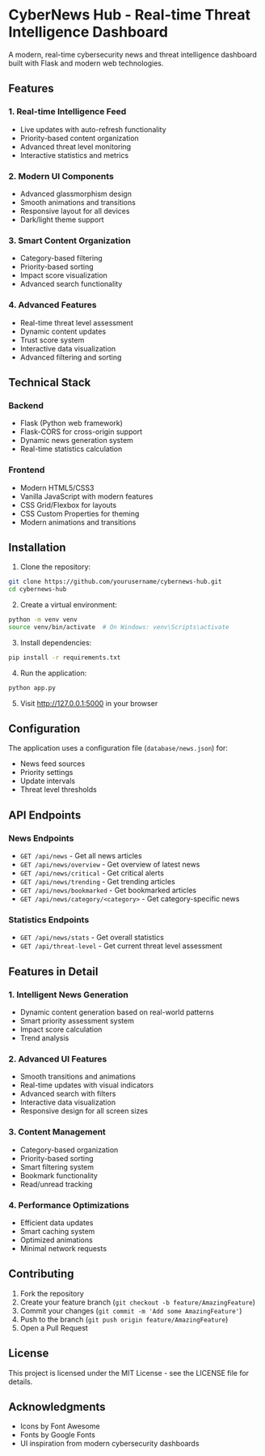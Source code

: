 # CyberNews Hub - Real-time Threat Intelligence Dashboard

A modern, real-time cybersecurity news and threat intelligence dashboard built with Flask and modern web technologies.

## Features

### 1. Real-time Intelligence Feed
- Live updates with auto-refresh functionality
- Priority-based content organization
- Advanced threat level monitoring
- Interactive statistics and metrics

### 2. Modern UI Components
- Advanced glassmorphism design
- Smooth animations and transitions
- Responsive layout for all devices
- Dark/light theme support

### 3. Smart Content Organization
- Category-based filtering
- Priority-based sorting
- Impact score visualization
- Advanced search functionality

### 4. Advanced Features
- Real-time threat level assessment
- Dynamic content updates
- Trust score system
- Interactive data visualization
- Advanced filtering and sorting

## Technical Stack

### Backend
- Flask (Python web framework)
- Flask-CORS for cross-origin support
- Dynamic news generation system
- Real-time statistics calculation

### Frontend
- Modern HTML5/CSS3
- Vanilla JavaScript with modern features
- CSS Grid/Flexbox for layouts
- CSS Custom Properties for theming
- Modern animations and transitions

## Installation

1. Clone the repository:
```bash
git clone https://github.com/yourusername/cybernews-hub.git
cd cybernews-hub
```

2. Create a virtual environment:
```bash
python -m venv venv
source venv/bin/activate  # On Windows: venv\Scripts\activate
```

3. Install dependencies:
```bash
pip install -r requirements.txt
```

4. Run the application:
```bash
python app.py
```

5. Visit http://127.0.0.1:5000 in your browser

## Configuration

The application uses a configuration file (`database/news.json`) for:
- News feed sources
- Priority settings
- Update intervals
- Threat level thresholds

## API Endpoints

### News Endpoints
- `GET /api/news` - Get all news articles
- `GET /api/news/overview` - Get overview of latest news
- `GET /api/news/critical` - Get critical alerts
- `GET /api/news/trending` - Get trending articles
- `GET /api/news/bookmarked` - Get bookmarked articles
- `GET /api/news/category/<category>` - Get category-specific news

### Statistics Endpoints
- `GET /api/news/stats` - Get overall statistics
- `GET /api/threat-level` - Get current threat level assessment

## Features in Detail

### 1. Intelligent News Generation
- Dynamic content generation based on real-world patterns
- Smart priority assessment system
- Impact score calculation
- Trend analysis

### 2. Advanced UI Features
- Smooth transitions and animations
- Real-time updates with visual indicators
- Advanced search with filters
- Interactive data visualization
- Responsive design for all screen sizes

### 3. Content Management
- Category-based organization
- Priority-based sorting
- Smart filtering system
- Bookmark functionality
- Read/unread tracking

### 4. Performance Optimizations
- Efficient data updates
- Smart caching system
- Optimized animations
- Minimal network requests

## Contributing

1. Fork the repository
2. Create your feature branch (`git checkout -b feature/AmazingFeature`)
3. Commit your changes (`git commit -m 'Add some AmazingFeature'`)
4. Push to the branch (`git push origin feature/AmazingFeature`)
5. Open a Pull Request

## License

This project is licensed under the MIT License - see the LICENSE file for details.

## Acknowledgments
- Icons by Font Awesome
- Fonts by Google Fonts
- UI inspiration from modern cybersecurity dashboards
